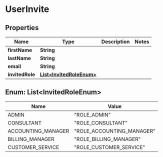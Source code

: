 

# UserInvite



## Properties

| Name | Type | Description | Notes |
|------------ | ------------- | ------------- | -------------|
|**firstName** | **String** |  |  |
|**lastName** | **String** |  |  |
|**email** | **String** |  |  |
|**invitedRole** | [**List&lt;InvitedRoleEnum&gt;**](#List&lt;InvitedRoleEnum&gt;) |  |  |



## Enum: List&lt;InvitedRoleEnum&gt;

| Name | Value |
|---- | -----|
| ADMIN | &quot;ROLE_ADMIN&quot; |
| CONSULTANT | &quot;ROLE_CONSULTANT&quot; |
| ACCOUNTING_MANAGER | &quot;ROLE_ACCOUNTING_MANAGER&quot; |
| BILLING_MANAGER | &quot;ROLE_BILLING_MANAGER&quot; |
| CUSTOMER_SERVICE | &quot;ROLE_CUSTOMER_SERVICE&quot; |



